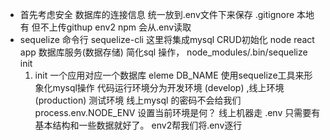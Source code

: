 - 首先考虑安全 
  数据库的连接信息 统一放到.env文件下来保存
  .gitignore 本地有 但不上传githup
  env2 npm 会从.env读取
- sequelize 命令行 
  sequelize-cli 这里将集成mysql CRUD初始化
  node react app 数据库服务(数据存储)
  简化sql 操作，
  node_modules/.bin/sequelize init
  1. init
  一个应用对应一个数据库 eleme DB_NAME
  使用sequelize工具来形象化mysql操作
  代码运行环境分为开发环境 (develop) ,线上环境(production) 测试环境
  线上mysql 的密码不会给我们
  process.env.NODE_ENV 设置当前环境是何？
  线上机器走 .env 只需要有基本结构和一些数据就好了。
  env2帮我们将.env逐行